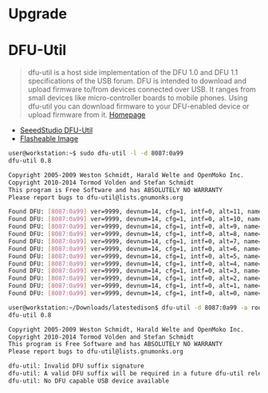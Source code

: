 # Upgrade

# DFU-Util

> dfu-util is a host side implementation of the DFU 1.0 and DFU 1.1 specifications of the USB forum. DFU is intended to download and upload firmware to/from devices connected over USB. It ranges from small devices like micro-controller boards to mobile phones. Using dfu-util you can download firmware to your DFU-enabled device or upload firmware from it. [Homepage](http://dfu-util.sourceforge.net/)

- [SeeedStudio DFU-Util](http://www.seeedstudio.com/wiki/Dfu-util)
- [Flasheable Image](https://seven.centos.org/2015/08/a-flashable-centos-image-for-the-intel-edison/)

```sh
user@workstation:~$ sudo dfu-util -l -d 8087:0a99
dfu-util 0.8

Copyright 2005-2009 Weston Schmidt, Harald Welte and OpenMoko Inc.
Copyright 2010-2014 Tormod Volden and Stefan Schmidt
This program is Free Software and has ABSOLUTELY NO WARRANTY
Please report bugs to dfu-util@lists.gnumonks.org

Found DFU: [8087:0a99] ver=9999, devnum=14, cfg=1, intf=0, alt=11, name="initrd", serial="UNKNOWN"
Found DFU: [8087:0a99] ver=9999, devnum=14, cfg=1, intf=0, alt=10, name="vmlinuz", serial="UNKNOWN"
Found DFU: [8087:0a99] ver=9999, devnum=14, cfg=1, intf=0, alt=9, name="home", serial="UNKNOWN"
Found DFU: [8087:0a99] ver=9999, devnum=14, cfg=1, intf=0, alt=8, name="update", serial="UNKNOWN"
Found DFU: [8087:0a99] ver=9999, devnum=14, cfg=1, intf=0, alt=7, name="rootfs", serial="UNKNOWN"
Found DFU: [8087:0a99] ver=9999, devnum=14, cfg=1, intf=0, alt=6, name="boot", serial="UNKNOWN"
Found DFU: [8087:0a99] ver=9999, devnum=14, cfg=1, intf=0, alt=5, name="u-boot-env1", serial="UNKNOWN"
Found DFU: [8087:0a99] ver=9999, devnum=14, cfg=1, intf=0, alt=4, name="u-boot1", serial="UNKNOWN"
Found DFU: [8087:0a99] ver=9999, devnum=14, cfg=1, intf=0, alt=3, name="u-boot-env0", serial="UNKNOWN"
Found DFU: [8087:0a99] ver=9999, devnum=14, cfg=1, intf=0, alt=2, name="u-boot0", serial="UNKNOWN"
Found DFU: [8087:0a99] ver=9999, devnum=14, cfg=1, intf=0, alt=1, name="ifwib00", serial="UNKNOWN"
Found DFU: [8087:0a99] ver=9999, devnum=14, cfg=1, intf=0, alt=0, name="ifwi00", serial="UNKNOWN"
```

```sh
user@workstation:~/Downloads/latestedison$ dfu-util -d 8087:0a99 -a rootfs -D edison-image-edison.ext4 
dfu-util 0.8

Copyright 2005-2009 Weston Schmidt, Harald Welte and OpenMoko Inc.
Copyright 2010-2014 Tormod Volden and Stefan Schmidt
This program is Free Software and has ABSOLUTELY NO WARRANTY
Please report bugs to dfu-util@lists.gnumonks.org

dfu-util: Invalid DFU suffix signature
dfu-util: A valid DFU suffix will be required in a future dfu-util release!!!
dfu-util: No DFU capable USB device available
```
